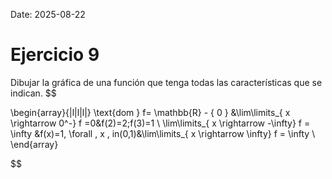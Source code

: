 Date: 2025-08-22

# Ejercicio 9

 
Dibujar la gráfica de una función que tenga todas las características que se indican.
$$

\begin{array}{|l|l|l|}
   \text{dom } f= \mathbb{R} - \{ 0 \} &\lim\limits_{ x \rightarrow  0^-}  f =0&f(2)=2;f(3)=1 \\ \lim\limits_{ x \rightarrow  -\infty}  f = \infty &f(x)=1, \forall \, x \, in(0,1)&\lim\limits_{ x \rightarrow  \infty}  f = \infty \\ 
\end{array}

$$